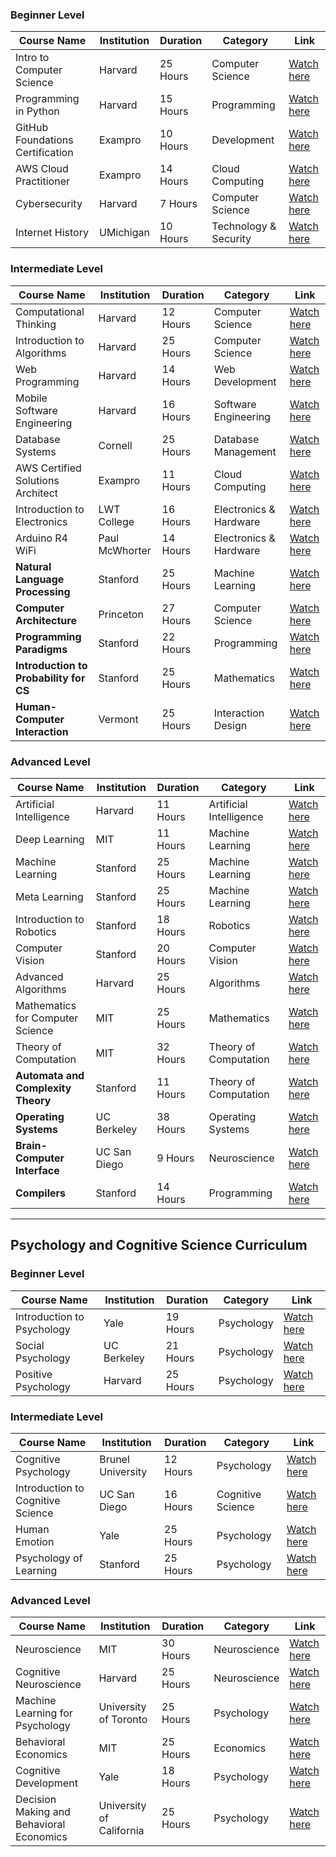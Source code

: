 ### Beginner Level

| Course Name                          | Institution   | Duration | Category               | Link                                                                 |
|---------------------------------------|---------------|----------|------------------------|----------------------------------------------------------------------|
| Intro to Computer Science             | Harvard       | 25 Hours | Computer Science       | [Watch here](https://www.youtube.com/playlist?list=PLhQjrBD2T381WAHyx1pq-sBfykqMBI7V4) |
| Programming in Python                 | Harvard       | 15 Hours | Programming            | [Watch here](https://www.youtube.com/playlist?list=PLhQjrBD2T3817j24-GogXmWqO5Q5vYy0V) |
| GitHub Foundations Certification      | Exampro       | 10 Hours | Development            | [Watch here](https://youtu.be/Jdc0i7RcBv8?si=itnr_9u5M1mBEgU4)      |
| AWS Cloud Practitioner                | Exampro       | 14 Hours | Cloud Computing        | [Watch here](https://www.youtube.com/watch?v=SOTamWNgDKc)            |
| Cybersecurity                         | Harvard       | 7 Hours  | Computer Science       | [Watch here](https://www.youtube.com/playlist?list=PLhQjrBD2T383Cqo5I1oRrbC1EKRAKGKUE) |
| Internet History                      | UMichigan     | 10 Hours | Technology & Security  | [Watch here](https://www.youtube.com/watch?v=47NRaBVxgVM)            |

### Intermediate Level

| Course Name                          | Institution   | Duration | Category               | Link                                                                 |
|---------------------------------------|---------------|----------|------------------------|----------------------------------------------------------------------|
| Computational Thinking                | Harvard       | 12 Hours | Computer Science       | [Watch here](https://www.youtube.com/playlist?list=PLUl4u3cNGP619EG1wp0kT-7rDE_Az5TNd) |
| Introduction to Algorithms            | Harvard       | 25 Hours | Computer Science       | [Watch here](https://www.youtube.com/playlist?list=PLUl4u3cNGP63EdVPNLG3ToM6LaEUuStEY) |
| Web Programming                       | Harvard       | 14 Hours | Web Development        | [Watch here](https://www.youtube.com/playlist?list=PLhQjrBD2T380xvFSUmToMMzERZ3qB5Ueu) |
| Mobile Software Engineering           | Harvard       | 16 Hours | Software Engineering   | [Watch here](https://www.youtube.com/playlist?list=PL7ippCC9NZurw6hLeurbk_SWUJ7PHN5-u) |
| Database Systems                      | Cornell       | 25 Hours | Database Management    | [Watch here](https://www.youtube.com/watch?v=4cWkVbC2bNE)            |
| AWS Certified Solutions Architect     | Exampro       | 11 Hours | Cloud Computing        | [Watch here](https://www.youtube.com/watch?v=Ia-UEYYR44s)            |
| Introduction to Electronics           | LWT College   | 16 Hours | Electronics & Hardware | [Watch here](https://www.youtube.com/watch?v=nb4ovfwqup8)            |
| Arduino R4 WiFi                      | Paul McWhorter| 14 Hours | Electronics & Hardware | [Watch here](https://www.youtube.com/playlist?list=PLGs0VKk2DiYyn0wN335MXpbi3PRJTMmex) |
| **Natural Language Processing**       | Stanford      | 25 Hours | Machine Learning       | [Watch here](https://www.youtube.com/playlist?list=PLoROMvodv4rMFqRtEuo6SGjY4XbRIVRd4) |
| **Computer Architecture**             | Princeton     | 27 Hours | Computer Science       | [Watch here](https://www.youtube.com/watch?v=9nuAjYRbITQ)            |
| **Programming Paradigms**             | Stanford      | 22 Hours | Programming            | [Watch here](https://www.youtube.com/playlist?list=PL9D558D49CA734A02) |
| **Introduction to Probability for CS**| Stanford      | 25 Hours | Mathematics            | [Watch here](https://www.youtube.com/playlist?list=PLoROMvodv4rOpr_A7B9SriE_iZmkanvUg) |
| **Human-Computer Interaction**        | Vermont       | 25 Hours | Interaction Design     | [Watch here](https://www.youtube.com/playlist?list=PLAuiGdPEdw0hhJ_XZUJrR9OeJoUgB1AiB) |

### Advanced Level

| Course Name                          | Institution   | Duration | Category               | Link                                                                 |
|---------------------------------------|---------------|----------|------------------------|----------------------------------------------------------------------|
| Artificial Intelligence               | Harvard       | 11 Hours | Artificial Intelligence| [Watch here](https://www.youtube.com/playlist?list=PLhQjrBD2T381PopUTYtMSstgk-hsTGkVm) |
| Deep Learning                         | MIT           | 11 Hours | Machine Learning       | [Watch here](https://www.youtube.com/playlist?list=PLtBw6njQRU-rwp5__7C0oIVt26ZgjG9NI) |
| Machine Learning                      | Stanford      | 25 Hours | Machine Learning       | [Watch here](https://www.youtube.com/playlist?list=PLoROMvodv4rMiGQp3WXShtMGgzqpfVfbU) |
| Meta Learning                         | Stanford      | 25 Hours | Machine Learning       | [Watch here](https://www.youtube.com/playlist?list=PLoROMvodv4rNjRoawgt72BBNwL2V7doGI) |
| Introduction to Robotics              | Stanford      | 18 Hours | Robotics               | [Watch here](https://www.youtube.com/playlist?list=PL65CC0384A1798ADF) |
| Computer Vision                       | Stanford      | 20 Hours | Computer Vision        | [Watch here](https://www.youtube.com/playlist?list=PL3FW7Lu3i5JvHM8ljYj-zLfQRF3EO8sYv) |
| Advanced Algorithms                   | Harvard       | 25 Hours | Algorithms             | [Watch here](https://www.youtube.com/playlist?list=PL2SOU6wwxB0uP4rJgf5ayhHWgw7akUWSf) |
| Mathematics for Computer Science      | MIT           | 25 Hours | Mathematics            | [Watch here](https://www.youtube.com/playlist?list=PLB7540DEDD482705B) |
| Theory of Computation                 | MIT           | 32 Hours | Theory of Computation  | [Watch here](https://www.youtube.com/playlist?list=PLUl4u3cNGP60_JNv2MmK3wkOt9syvfQWY) |
| **Automata and Complexity Theory**    | Stanford      | 11 Hours | Theory of Computation  | [Watch here](https://www.youtube.com/playlist?list=PLoCMsyE1cvdV4CkdIZRKW8lk2BBOW-fbF) |
| **Operating Systems**                 | UC Berkeley   | 38 Hours | Operating Systems      | [Watch here](https://www.youtube.com/playlist?list=PLF2K2xZjNEf97A_uBCwEl61sdxWVP7VWC) |
| **Brain-Computer Interface**          | UC San Diego  | 9 Hours  | Neuroscience           | [Watch here](https://www.youtube.com/playlist?list=PLbbCsk7MUIGcO_lZMbyymWU2UezVHNaMq) |
| **Compilers**                         | Stanford      | 14 Hours | Programming            | [Watch here](https://www.youtube.com/playlist?list=PLTsf9UeqkRebOYdw4uqSN0ugRShSmHrzH) |

---

## Psychology and Cognitive Science Curriculum

### Beginner Level

| Course Name                          | Institution   | Duration | Category               | Link                                                                 |
|---------------------------------------|---------------|----------|------------------------|----------------------------------------------------------------------|
| Introduction to Psychology            | Yale          | 19 Hours | Psychology             | [Watch here](https://www.youtube.com/playlist?list=PL6A08EB4EEFF3E91F) |
| Social Psychology                     | UC Berkeley   | 21 Hours | Psychology             | [Watch here](https://www.youtube.com/playlist?list=PL82A8739615760555) |
| Positive Psychology                   | Harvard       | 25 Hours | Psychology             | [Watch here](https://www.youtube.com/playlist?list=PLg9esVacXkzYczOgcGpf5Iji38-BVQ1zs) |

### Intermediate Level

| Course Name                          | Institution   | Duration | Category               | Link                                                                 |
|---------------------------------------|---------------|----------|------------------------|----------------------------------------------------------------------|
| Cognitive Psychology                  | Brunel University| 12 Hours | Psychology            | [Watch here](https://www.youtube.com/playlist?list=PLWMGRpO3yg6V8rnHZkXjt1qXt7Z1oI0TO) |
| Introduction to Cognitive Science     | UC San Diego  | 16 Hours | Cognitive Science      | [Watch here](https://www.youtube.com/playlist?list=PLqIfqzB0uuf-uV9kg0R0M7zT2UpW80k7Y) |
| Human Emotion                         | Yale          | 25 Hours | Psychology             | [Watch here](https://www.youtube.com/playlist?list=PLB802C82FF6BFEA44) |
| Psychology of Learning                | Stanford      | 25 Hours | Psychology             | [Watch here](https://www.youtube.com/playlist?list=PLU4O8x0_Da2F8_cGRC7SLjDmb0BqY5NxL) |

### Advanced Level

| Course Name                          | Institution   | Duration | Category               | Link                                                                 |
|---------------------------------------|---------------|----------|------------------------|----------------------------------------------------------------------|
| Neuroscience                          | MIT           | 30 Hours | Neuroscience           | [Watch here](https://www.youtube.com/playlist?list=PL6D5C94D8B4857E4C) |
| Cognitive Neuroscience                | Harvard       | 25 Hours | Neuroscience           | [Watch here](https://www.youtube.com/playlist?list=PL4A1E6C95EFDDF92A) |
| Machine Learning for Psychology       | University of Toronto | 25 Hours | Psychology            | [Watch here](https://www.youtube.com/playlist?list=PLD8E14F4296E7D00D) |
| Behavioral Economics                  | MIT           | 25 Hours | Economics              | [Watch here](https://www.youtube.com/playlist?list=PLg9esVacXkzYczOgcGpf5Iji38-BVQ1zs) |
| Cognitive Development                 | Yale          | 18 Hours | Psychology             | [Watch here](https://www.youtube.com/playlist?list=PLB802C82FF6BFEA44) |
| Decision Making and Behavioral Economics | University of California | 25 Hours | Psychology            | [Watch here](https://www.youtube.com/playlist?list=PLg9esVacXkzYczOgcGpf5Iji38-BVQ1zs) |

